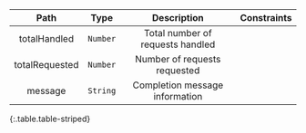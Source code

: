 |Path|Type|Description|Constraints|
|:--:|:--:|:---------:|:---------:|
|totalHandled| `Number` |Total number of requests handled||
|totalRequested| `Number` |Number of requests requested||
|message| `String` |Completion message information||
{:.table.table-striped}
